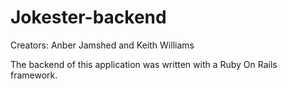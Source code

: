 # Jokester-backend
Creators: Anber Jamshed and Keith Williams

The backend of this application was written with a Ruby On Rails framework.